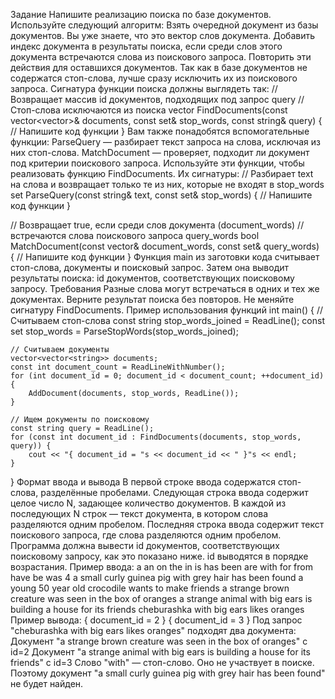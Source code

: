 Задание
Напишите реализацию поиска по базе документов. Используйте следующий алгоритм:
Взять очередной документ из базы документов. Вы уже знаете, что это вектор слов документа.
Добавить индекс документа в результаты поиска, если среди слов этого документа встречаются слова из поискового запроса.
Повторить эти действия для оставшихся документов.
Так как в базе документов не содержатся стоп-слова, лучше сразу исключить их из поискового запроса.
Сигнатура функции поиска должны выглядеть так:
// Возвращает массив id документов, подходящих под запрос query
// Стоп-слова исключаются из поиска
vector<int> FindDocuments(const vector<vector<string>>& documents, const set<string>& stop_words,
                          const string& query) {
    // Напишите код функции
} 
Вам также понадобятся вспомогательные функции:
ParseQuery — разбирает текст запроса на слова, исключая из них стоп-слова.
MatchDocument — проверяет, подходит ли документ под критерии поискового запроса.
Используйте эти функции, чтобы реализовать функцию FindDocuments. Их сигнатуры:
// Разбирает text на слова и возвращает только те из них, которые не входят в stop_words
set<string> ParseQuery(const string& text, const set<string>& stop_words) {
    // Напишите код функции
}

// Возвращает true, если среди слов документа (document_words)
// встречаются слова поискового запроса query_words
bool MatchDocument(const vector<string>& document_words, const set<string>& query_words) {
    // Напишите код функции
} 
Функция main из заготовки кода считывает стоп-слова, документы и поисковый запрос. Затем она выводит результаты поиска: id документов, соответствующих поисковому запросу.
Требования
Разные слова могут встречаться в одних и тех же документах. Верните результат поиска без повторов.
Не меняйте сигнатуру FindDocuments.
Пример использования функций
int main() {
    // Считываем стоп-слова
    const string stop_words_joined = ReadLine();
    const set<string> stop_words = ParseStopWords(stop_words_joined);

    // Считываем документы
    vector<vector<string>> documents;
    const int document_count = ReadLineWithNumber();
    for (int document_id = 0; document_id < document_count; ++document_id) {
        AddDocument(documents, stop_words, ReadLine());
    }

    // Ищем документы по поисковому 
    const string query = ReadLine();
    for (const int document_id : FindDocuments(documents, stop_words, query)) {
        cout << "{ document_id = "s << document_id << " }"s << endl;
    }
} 
Формат ввода и вывода
В первой строке ввода содержатся стоп-слова, разделённые пробелами. Следующая строка ввода содержит целое число N, задающее количество документов. В каждой из последующих N строк — текст документа, в котором слова разделяются одним пробелом. Последняя строка ввода содержит текст поискового запроса, где слова разделяются одним пробелом.
Программа должна вывести id документов, соответствующих поисковому запросу, как это показано ниже. id выводятся в порядке возрастания.
Пример ввода:
a an on the in is has been are with for from have be was
4
a small curly guinea pig with grey hair has been found
a young 50 year old crocodile wants to make friends
a strange brown creature was seen in the box of oranges
a strange animal with big ears is building a house for its friends
cheburashka with big ears likes oranges 
Пример вывода:
{ document_id = 2 }
{ document_id = 3 } 
Под запрос "cheburashka with big ears likes oranges" подходят два документа:
Документ "a strange brown creature was seen in the box of oranges" с id=2
Документ "a strange animal with big ears is building a house for its friends" с id=3
Слово "with" — стоп-слово. Оно не участвует в поиске. Поэтому документ "a small curly guinea pig with grey hair has been found" не будет найден.